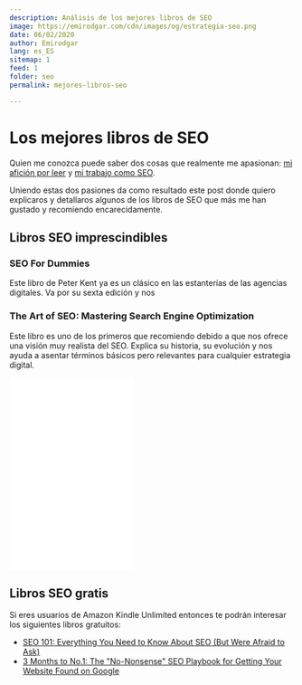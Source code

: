 ```yaml
---
description: Análisis de los mejores libros de SEO
image: https://emirodgar.com/cdn/images/og/estrategia-seo.png
date: 06/02/2020
author: Emirodgar
lang: es_ES
sitemap: 1
feed: 1
folder: seo
permalink: mejores-libros-seo

--- 
```


# Los mejores libros de SEO

Quien me conozca puede saber dos cosas que realmente me apasionan: [mi afición por leer](https://emirodgar.com/libros-recomendados) y [ mi trabajo como SEO](https://emirodgar.com/experiencia-seo).

Uniendo estas dos pasiones da como resultado este post donde quiero explicaros y detallaros algunos de los libros de SEO que más me han gustado y recomiendo encarecidamente.

## Libros SEO imprescindibles

### SEO For Dummies

Este libro de Peter Kent ya es un clásico en las estanterías de las agencias digitales. Va por su sexta edición y nos 

[<amp-img alt="SEO for dummies"
  src="https://images-na.ssl-images-amazon.com/images/I/51hrL0v5J4L._SX404_BO1,204,203,200_.jpg"
  width="1132"
  height="395"
  layout="responsive">
</amp-img>](https://amzn.to/381iQ1G)


### The Art of SEO: Mastering Search Engine Optimization

Este libro es uno de los primeros que recomiendo debido a que nos ofrece una visión muy realista del SEO. Explica su historia, su evolución y nos ayuda a asentar términos básicos pero relevantes para cualquier estrategia digital.

<iframe style="width:220px;height:340px;" marginwidth="0" marginheight="0" scrolling="no" frameborder="0" src="//rcm-eu.amazon-adsystem.com/e/cm?lt1=_blank&bc1=000000&IS2=1&bg1=FFFFFF&fc1=000000&lc1=0000FF&t=emirodgar-21&language=es_ES&o=30&p=8&l=as4&m=amazon&f=ifr&ref=as_ss_li_til&asins=1491948965&linkId=030d4cb6de688ac50646808a0d253105"></iframe>

## Libros SEO gratis 

Si eres usuarios de Amazon Kindle Unlimited entonces te podrán interesar los siguientes libros gratuitos:

- [SEO 101: Everything You Need to Know About SEO (But Were Afraid to Ask)](https://amzn.to/3bcnAU2)
- [3 Months to No.1: The "No-Nonsense" SEO Playbook for Getting Your Website Found on Google](https://amzn.to/31FGzlL)
<!--stackedit_data:
eyJoaXN0b3J5IjpbLTcxMTMyOTIxMSwtNDIyNjEzNzEsLTM1Nj
gwMjE4MiwxODg4MTAzMzg3XX0=
-->
